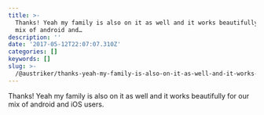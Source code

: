 ```yaml
---
title: >-
  Thanks! Yeah my family is also on it as well and it works beautifully for our
  mix of android and…
description: ''
date: '2017-05-12T22:07:07.310Z'
categories: []
keywords: []
slug: >-
  /@austriker/thanks-yeah-my-family-is-also-on-it-as-well-and-it-works-beautifully-for-our-mix-of-android-and-b403660b711e
---
```


Thanks! Yeah my family is also on it as well and it works beautifully for our mix of android and iOS users.